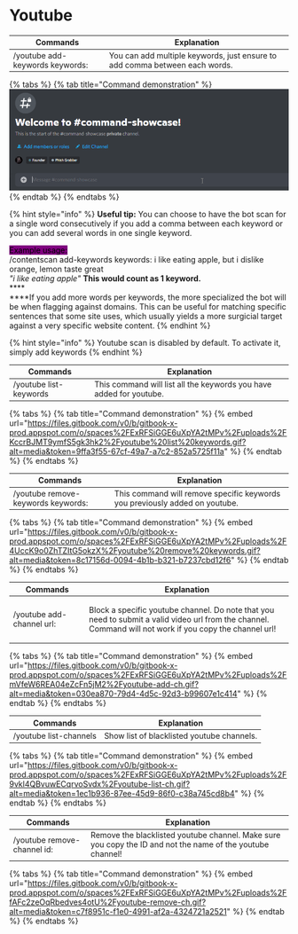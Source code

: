 # Youtube

| Commands                        | Explanation                                                                  |
| ------------------------------- | ---------------------------------------------------------------------------- |
| /youtube add-keywords keywords: | You can add multiple keywords, just ensure to add comma between each words.  |

{% tabs %}
{% tab title="Command demonstration" %}
![](../.gitbook/assets/youtube-add-ch.gif)
{% endtab %}
{% endtabs %}

{% hint style="info" %}
**Useful tip:** You can choose to have the bot scan for a single word consecutively if you add a comma between each keyword or you can add several words in one single keyword.&#x20;

<mark style="background-color:purple;">Example usage:</mark>\
/contentscan add-keywords keywords: i like eating apple, but i dislike orange, lemon taste great\
_"i like eating apple"_ **This would count as 1 keyword.**\
****\
****If you add more words per keywords, the more specialized the bot will be when flagging against domains. This can be useful for matching specific sentences that some site uses, which usually yields a more surgicial target against a very specific website content.
{% endhint %}

{% hint style="info" %}
Youtube scan is disabled by default. To activate it, simply add keywords
{% endhint %}

| Commands               | Explanation                                                         |
| ---------------------- | ------------------------------------------------------------------- |
| /youtube list-keywords | This command will list all the keywords you have added for youtube. |

{% tabs %}
{% tab title="Command demonstration" %}
{% embed url="https://files.gitbook.com/v0/b/gitbook-x-prod.appspot.com/o/spaces%2FExRFSiGGE6uXpYA2tMPv%2Fuploads%2FKccrBJMT9ymfS5gk3hk2%2Fyoutube%20list%20keywords.gif?alt=media&token=9ffa3f55-67cf-49a7-a7c2-852a5725f11a" %}
{% endtab %}
{% endtabs %}



| Commands                           | Explanation                                                                 |
| ---------------------------------- | --------------------------------------------------------------------------- |
| /youtube remove-keywords keywords: | This command will remove specific keywords you previously added on youtube. |

{% tabs %}
{% tab title="Command demonstration" %}
{% embed url="https://files.gitbook.com/v0/b/gitbook-x-prod.appspot.com/o/spaces%2FExRFSiGGE6uXpYA2tMPv%2Fuploads%2F4UccK9o0ZhTZItG5okzX%2Fyoutube%20remove%20keywords.gif?alt=media&token=8c17156d-0094-4b1b-b321-b7237cbd12f6" %}
{% endtab %}
{% endtabs %}



| Commands                  | Explanation                                                                                                                                                         |
| ------------------------- | ------------------------------------------------------------------------------------------------------------------------------------------------------------------- |
| /youtube add-channel url: | <p>Block a specific youtube channel. Do note that you need to submit a valid video url from the channel. <br>Command will not work if you copy the channel url!</p> |

{% tabs %}
{% tab title="Command demonstration" %}
{% embed url="https://files.gitbook.com/v0/b/gitbook-x-prod.appspot.com/o/spaces%2FExRFSiGGE6uXpYA2tMPv%2Fuploads%2FmVfeW6REA04eZcFn5jM2%2Fyoutube-add-ch.gif?alt=media&token=030ea870-79d4-4d5c-92d3-b99607e1c414" %}
{% endtab %}
{% endtabs %}





| Commands               | Explanation                                |
| ---------------------- | ------------------------------------------ |
| /youtube list-channels | Show list of blacklisted youtube channels. |

{% tabs %}
{% tab title="Command demonstration" %}
{% embed url="https://files.gitbook.com/v0/b/gitbook-x-prod.appspot.com/o/spaces%2FExRFSiGGE6uXpYA2tMPv%2Fuploads%2F9vkl4QBvuwECqrvoSvdx%2Fyoutube-list-ch.gif?alt=media&token=1ec1b936-87ee-45d9-86f0-c38a745cd8b4" %}
{% endtab %}
{% endtabs %}



| Commands                    | Explanation                                                                                                |
| --------------------------- | ---------------------------------------------------------------------------------------------------------- |
| /youtube remove-channel id: | Remove the blacklisted youtube channel. Make sure you copy the ID and not the name of the youtube channel! |

{% tabs %}
{% tab title="Command demonstration" %}
{% embed url="https://files.gitbook.com/v0/b/gitbook-x-prod.appspot.com/o/spaces%2FExRFSiGGE6uXpYA2tMPv%2Fuploads%2FfAFc2zeOqRbedves4otU%2Fyoutube-remove-ch.gif?alt=media&token=c7f8951c-f1e0-4991-af2a-4324721a2521" %}
{% endtab %}
{% endtabs %}
